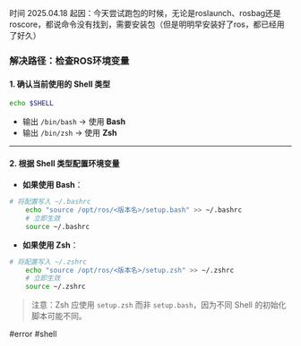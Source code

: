 时间            2025.04.18
起因：今天尝试跑包的时候，无论是roslaunch、rosbag还是roscore，都说命令没有找到，需要安装包（但是明明早安装好了ros，都已经用了好久）

### 解决路径：检查ROS环境变量
#### **1. 确认当前使用的 Shell 类型**
```bash
echo $SHELL
```
- 输出 `/bin/bash` → 使用 **Bash**
- 输出 `/bin/zsh` → 使用 **Zsh**
---

#### **2. 根据 Shell 类型配置环境变量**
- **如果使用 Bash**：
```bash
# 将配置写入 ~/.bashrc
    echo "source /opt/ros/<版本名>/setup.bash" >> ~/.bashrc
    # 立即生效
    source ~/.bashrc
```
- **如果使用 Zsh**：
```bash
# 将配置写入 ~/.zshrc
    echo "source /opt/ros/<版本名>/setup.zsh" >> ~/.zshrc
    # 立即生效
    source ~/.zshrc
```
> 注意：Zsh 应使用 `setup.zsh` 而非 `setup.bash`，因为不同 Shell 的初始化脚本可能不同。

#error #shell